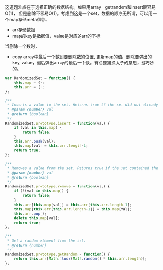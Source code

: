这道题难点在于选择正确的数据结构。如果用array，getrandom和insert很容易O(1)， 但是删除不容易O(1)。考虑到这是一个set，数据的顺序无所谓，可以用一个map存储meta信息。
* arr存储数据
* map的key是数据值，value是对应的arr的下标

当删除一个数时，
* copy array中最后一个数到要删除数的位置, 更新map的值，删除要弹出的key, value，最后弹出array的最后一个数。有点狸猫换太子的意思，挺巧妙的。

```javascript
var RandomizedSet = function() {
    this.map = {};
    this.arr = [];
};

/**
 * Inserts a value to the set. Returns true if the set did not already contain the specified element. 
 * @param {number} val
 * @return {boolean}
 */
RandomizedSet.prototype.insert = function(val) {
    if (val in this.map) {
        return false;
    }
    this.arr.push(val);
    this.map[val] = this.arr.length-1;
    return true;
};

/**
 * Removes a value from the set. Returns true if the set contained the specified element. 
 * @param {number} val
 * @return {boolean}
 */
RandomizedSet.prototype.remove = function(val) {
    if (!(val in this.map)) {
        return false;
    }
    this.arr[this.map[val]] = this.arr[this.arr.length-1];
    this.map[this.arr[this.arr.length-1]] = this.map[val];
    this.arr.pop();
    delete this.map[val];
    return true;
};

/**
 * Get a random element from the set.
 * @return {number}
 */
RandomizedSet.prototype.getRandom = function() {
    return this.arr[Math.floor(Math.random() * this.arr.length)];
};

```